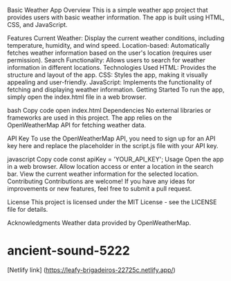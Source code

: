 Basic Weather App
Overview
This is a simple weather app project that provides users with basic weather information. The app is built using HTML, CSS, and JavaScript.

Features
Current Weather: Display the current weather conditions, including temperature, humidity, and wind speed.
Location-based: Automatically fetches weather information based on the user's location (requires user permission).
Search Functionality: Allows users to search for weather information in different locations.
Technologies Used
HTML: Provides the structure and layout of the app.
CSS: Styles the app, making it visually appealing and user-friendly.
JavaScript: Implements the functionality of fetching and displaying weather information.
Getting Started
To run the app, simply open the index.html file in a web browser.

bash
Copy code
open index.html
Dependencies
No external libraries or frameworks are used in this project. The app relies on the OpenWeatherMap API for fetching weather data.

API Key
To use the OpenWeatherMap API, you need to sign up for an API key here and replace the placeholder in the script.js file with your API key.

javascript
Copy code
const apiKey = 'YOUR_API_KEY';
Usage
Open the app in a web browser.
Allow location access or enter a location in the search bar.
View the current weather information for the selected location.
Contributing
Contributions are welcome! If you have any ideas for improvements or new features, feel free to submit a pull request.

License
This project is licensed under the MIT License - see the LICENSE file for details.

Acknowledgments
Weather data provided by OpenWeatherMap.

# ancient-sound-5222

[Netlify link] (https://leafy-brigadeiros-22725c.netlify.app/)

